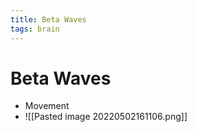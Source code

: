 ```yaml
---
title: Beta Waves
tags: brain
---
```


# Beta Waves
- Movement
- ![[Pasted image 20220502161106.png]]




































